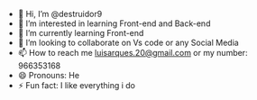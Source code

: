 - 👋 Hi, I’m @destruidor9
- 👀 I’m interested in learning Front-end and Back-end
- 🌱 I’m currently learning Front-end
- 💞️ I’m looking to collaborate on Vs code or any Social Media
- 📫 How to reach me luisarques.20@gmail.com or my number: 966353168
- 😄 Pronouns: He
- ⚡ Fun fact: I like everything i do

<!---
destruidor9/destruidor9 is a ✨ special ✨ repository because its `README.md` (this file) appears on your GitHub profile.
You can click the Preview link to take a look at your changes.
--->

